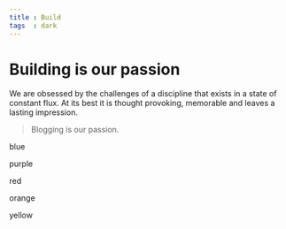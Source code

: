 ```yaml
---
title : Build
tags  : dark
---
```


# **Building is our passion**

We are obsessed by the challenges of a discipline that exists in a state of constant flux. At its best it is thought provoking, memorable and leaves a lasting impression.

> Blogging is our passion.

<p class="--blue">blue<p>
<p class="--purple">purple<p>
<p class="--red">red<p>
<p class="--orange">orange<p>
<p class="--yellow">yellow<p>
